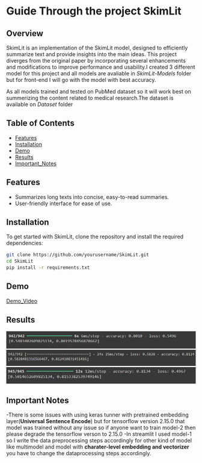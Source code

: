 # Guide Through the project SkimLit

## Overview

SkimLit is an implementation of the SkimLit model, designed to efficiently summarize text and provide insights into the main ideas. This project diverges from the original paper by incorporating several enhancements and modifications to improve performance and usability.I created 3 different model for this project and all models are avaliable in *SkimLit-Models* folder but for front-end I will go with the model with best accuracy.

As all models trained and tested on PubMed dataset so it will work best on summerizing the content related to medical research.The dataset is available on *Dataset* folder

## Table of Contents

- [Features](#features)
- [Installation](#installation)
- [Demo]()
- [Results](#results)
- [Important_Notes](#important-notes)

## Features

- Summarizes long texts into concise, easy-to-read summaries.
- User-friendly interface for ease of use.

## Installation

To get started with SkimLit, clone the repository and install the required dependencies:

```bash
git clone https://github.com/yourusername/SkimLit.git
cd SkimLit
pip install -r requirements.txt
```

## Demo

[Demo_Video](./Result/Skimlit_Demo.mp4)

## Results

![Model_1_result](./Result/best_model_1_result.png)
![Model_2_result](./Result/best_model_2_result.png)
![Multi_model_result](./Result/multi_model_result.png)

## Important Notes
-There is some issues with using keras tunner with pretrained embedding layer(**Universal Sentence Encode**) but for tensorflow version 2.15.0 that model was trained without any issue so if anyone want to train model-2 then please degrade the tensorflow verson to 2.15.0
-In streamlit I used model-1 so I write the data preprocessing steps accordingly for other kind of model like multimodel and model with **charater-level embedding and vectorizer** you have to change the dataprocessing steps accordingly.
 